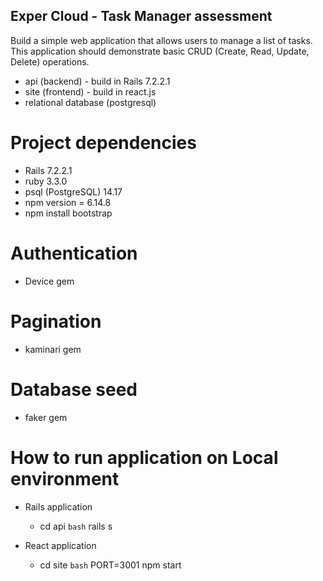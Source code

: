 ## Exper Cloud - Task Manager assessment

Build a simple web application that allows users to manage a list of tasks. This application
should demonstrate basic CRUD (Create, Read, Update, Delete) operations.

 * api (backend) - build in Rails 7.2.2.1
 * site (frontend) - build in react.js
 * relational database (postgresql)

# Project dependencies

  - Rails 7.2.2.1
  - ruby 3.3.0
  - psql (PostgreSQL) 14.17 
  - npm version = 6.14.8
  - npm install bootstrap

# Authentication
  - Device gem

# Pagination
  - kaminari gem

# Database seed
  - faker gem

# How to run application on Local environment

  * Rails application
    - cd api
    `bash` rails s

  * React application
    - cd site
    `bash` PORT=3001 npm start